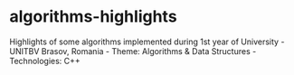 # algorithms-highlights
Highlights of some algorithms implemented during 1st year of University - UNITBV Brasov, Romania - Theme: Algorithms &amp; Data Structures - Technologies: C++
